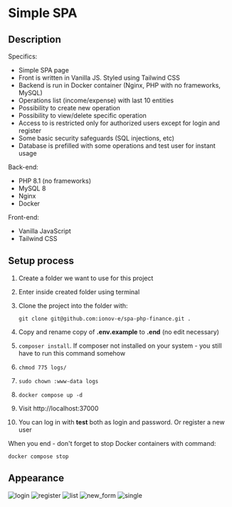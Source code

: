 # Simple SPA
## Description

Specifics:
- Simple SPA page
- Front is written in Vanilla JS. Styled using Tailwind CSS
- Backend is run in Docker container (Nginx, PHP with no frameworks, MySQL)
- Operations list (income/expense) with last 10 entities
- Possibility to create new operation
- Possibility to view/delete specific operation
- Access to is restricted only for authorized users except for login and register
- Some basic security safeguards (SQL injections, etc)
- Database is prefilled with some operations and test user for instant usage

Back-end:
- PHP 8.1 (no frameworks)
- MySQL 8
- Nginx
- Docker

Front-end:
- Vanilla JavaScript
- Tailwind CSS

## Setup process
1. Create a folder we want to use for this project
2. Enter inside created folder using terminal
3. Clone the project into the folder with:

    `git clone git@github.com:ionov-e/spa-php-finance.git .`
4. Copy and rename copy of **.env.example** to **.end** (no edit necessary)
5. `composer install`. If composer not installed on your system - you still have to run this command somehow
6. `chmod 775 logs/`
7. `sudo chown :www-data logs`
8. `docker compose up -d`
9. Visit http://localhost:37000
10. You can log in with **test** both as login and password. Or register a new user

When you end - don't forget to stop Docker containers with command:

`docker compose stop`

## Appearance

![login](docs/images/001.png)
![register](docs/images/002.png)
![list](docs/images/010.png)
![new_form](docs/images/011-.png)
![single](docs/images/012.png)